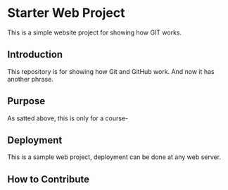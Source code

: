 # Starter Web Project
This is a simple website project for showing how GIT works.

## Introduction
This repository is for showing how Git and GitHub work. And now it has another phrase.

## Purpose
As satted above, this is only for a course-

## Deployment

This is a sample web project, deployment can be done at any web server.

## How to Contribute